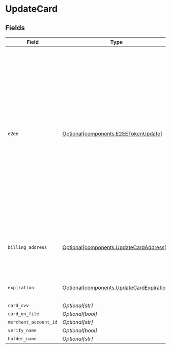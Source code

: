 # UpdateCard


## Fields

| Field                                                                                                                                                                                                                                                                                                                                                                                                                                                                                                                                                                                                                   | Type                                                                                                                                                                                                                                                                                                                                                                                                                                                                                                                                                                                                                    | Required                                                                                                                                                                                                                                                                                                                                                                                                                                                                                                                                                                                                                | Description                                                                                                                                                                                                                                                                                                                                                                                                                                                                                                                                                                                                             | Example                                                                                                                                                                                                                                                                                                                                                                                                                                                                                                                                                                                                                 |
| ----------------------------------------------------------------------------------------------------------------------------------------------------------------------------------------------------------------------------------------------------------------------------------------------------------------------------------------------------------------------------------------------------------------------------------------------------------------------------------------------------------------------------------------------------------------------------------------------------------------------- | ----------------------------------------------------------------------------------------------------------------------------------------------------------------------------------------------------------------------------------------------------------------------------------------------------------------------------------------------------------------------------------------------------------------------------------------------------------------------------------------------------------------------------------------------------------------------------------------------------------------------- | ----------------------------------------------------------------------------------------------------------------------------------------------------------------------------------------------------------------------------------------------------------------------------------------------------------------------------------------------------------------------------------------------------------------------------------------------------------------------------------------------------------------------------------------------------------------------------------------------------------------------- | ----------------------------------------------------------------------------------------------------------------------------------------------------------------------------------------------------------------------------------------------------------------------------------------------------------------------------------------------------------------------------------------------------------------------------------------------------------------------------------------------------------------------------------------------------------------------------------------------------------------------- | ----------------------------------------------------------------------------------------------------------------------------------------------------------------------------------------------------------------------------------------------------------------------------------------------------------------------------------------------------------------------------------------------------------------------------------------------------------------------------------------------------------------------------------------------------------------------------------------------------------------------- |
| `e2ee`                                                                                                                                                                                                                                                                                                                                                                                                                                                                                                                                                                                                                  | [Optional[components.E2EETokenUpdate]](../../models/components/e2eetokenupdate.md)                                                                                                                                                                                                                                                                                                                                                                                                                                                                                                                                      | :heavy_minus_sign:                                                                                                                                                                                                                                                                                                                                                                                                                                                                                                                                                                                                      | Wraps a compact-serialized JSON Web Encryption (JWE) token used for secure transmission of sensitive data (e.g., PCI information) through intermediaries. <br/>This token is encrypted using the public key from /end-to-end-keys and wraps an AES key. For details and examples, refer to our <br/>[GitHub repository](https://github.com/moovfinancial/moov-go/blob/main/examples/e2ee/e2ee_test.go).                                                                                                                                                                                                                 | {<br/>"token": "eyJhbGciOiJFQ0RILUVTK0EyNTZLVyIsImVuYyI6IkEyNTZHQ00iLCJlcGsiOnsia3R5IjoiRUMiLCJjcnYiOiJQLTUyMSIsIngiOiJBS0NYVDM1WVdvTm8wbzExNy1SU0dqUGg3alN1NjFmLUhnYkx1dW0xVG1ueTRlcW5yX2hyU0hpY0w1d3gwODRCWDBRZjVTdEtkRUoydzY2ZUJqWHprRV9OIiwieSI6IkFIMEJfT2RaYTQtbG43dGJ4M3VBdlc1NDNQRE9HUXBCTDloRFFNWjlTQXNfOW05UWN3dnhRd1hrb1VrM3VzT1FnVV9ySVFrNFRoZ1NTUzV4UlhKcm5ZaTkifSwia2lkIjoiYmRvV3pLekpKUGw0TVFIaENDa05WYTZlZ1dmYi02V1haSjZKTFZqQ0hWMD0ifQ.HalyoHsfufBJEODd2lD9ThQvvVWw3b2kgWDLHGxmHhMv8rODyLL_Ug.rpQP178t8Ed_pUU2.Sn9UFeVoegAxiMUv11q7l3M0y9YHSLYi2n_JB7n7Pc777_47-icfaxstJemT0IC81w.akkq1EBxzWkBr4vEomSpWA"<br/>} |
| `billing_address`                                                                                                                                                                                                                                                                                                                                                                                                                                                                                                                                                                                                       | [Optional[components.UpdateCardAddress]](../../models/components/updatecardaddress.md)                                                                                                                                                                                                                                                                                                                                                                                                                                                                                                                                  | :heavy_minus_sign:                                                                                                                                                                                                                                                                                                                                                                                                                                                                                                                                                                                                      | N/A                                                                                                                                                                                                                                                                                                                                                                                                                                                                                                                                                                                                                     | {<br/>"addressLine1": "123 Main Street",<br/>"addressLine2": "Apt 302",<br/>"city": "Boulder",<br/>"stateOrProvince": "CO",<br/>"postalCode": "80301",<br/>"country": "US"<br/>}                                                                                                                                                                                                                                                                                                                                                                                                                                        |
| `expiration`                                                                                                                                                                                                                                                                                                                                                                                                                                                                                                                                                                                                            | [Optional[components.UpdateCardExpiration]](../../models/components/updatecardexpiration.md)                                                                                                                                                                                                                                                                                                                                                                                                                                                                                                                            | :heavy_minus_sign:                                                                                                                                                                                                                                                                                                                                                                                                                                                                                                                                                                                                      | N/A                                                                                                                                                                                                                                                                                                                                                                                                                                                                                                                                                                                                                     | {<br/>"month": "01",<br/>"year": "21"<br/>}                                                                                                                                                                                                                                                                                                                                                                                                                                                                                                                                                                             |
| `card_cvv`                                                                                                                                                                                                                                                                                                                                                                                                                                                                                                                                                                                                              | *Optional[str]*                                                                                                                                                                                                                                                                                                                                                                                                                                                                                                                                                                                                         | :heavy_minus_sign:                                                                                                                                                                                                                                                                                                                                                                                                                                                                                                                                                                                                      | N/A                                                                                                                                                                                                                                                                                                                                                                                                                                                                                                                                                                                                                     |                                                                                                                                                                                                                                                                                                                                                                                                                                                                                                                                                                                                                         |
| `card_on_file`                                                                                                                                                                                                                                                                                                                                                                                                                                                                                                                                                                                                          | *Optional[bool]*                                                                                                                                                                                                                                                                                                                                                                                                                                                                                                                                                                                                        | :heavy_minus_sign:                                                                                                                                                                                                                                                                                                                                                                                                                                                                                                                                                                                                      | N/A                                                                                                                                                                                                                                                                                                                                                                                                                                                                                                                                                                                                                     |                                                                                                                                                                                                                                                                                                                                                                                                                                                                                                                                                                                                                         |
| `merchant_account_id`                                                                                                                                                                                                                                                                                                                                                                                                                                                                                                                                                                                                   | *Optional[str]*                                                                                                                                                                                                                                                                                                                                                                                                                                                                                                                                                                                                         | :heavy_minus_sign:                                                                                                                                                                                                                                                                                                                                                                                                                                                                                                                                                                                                      | N/A                                                                                                                                                                                                                                                                                                                                                                                                                                                                                                                                                                                                                     |                                                                                                                                                                                                                                                                                                                                                                                                                                                                                                                                                                                                                         |
| `verify_name`                                                                                                                                                                                                                                                                                                                                                                                                                                                                                                                                                                                                           | *Optional[bool]*                                                                                                                                                                                                                                                                                                                                                                                                                                                                                                                                                                                                        | :heavy_minus_sign:                                                                                                                                                                                                                                                                                                                                                                                                                                                                                                                                                                                                      | N/A                                                                                                                                                                                                                                                                                                                                                                                                                                                                                                                                                                                                                     |                                                                                                                                                                                                                                                                                                                                                                                                                                                                                                                                                                                                                         |
| `holder_name`                                                                                                                                                                                                                                                                                                                                                                                                                                                                                                                                                                                                           | *Optional[str]*                                                                                                                                                                                                                                                                                                                                                                                                                                                                                                                                                                                                         | :heavy_minus_sign:                                                                                                                                                                                                                                                                                                                                                                                                                                                                                                                                                                                                      | N/A                                                                                                                                                                                                                                                                                                                                                                                                                                                                                                                                                                                                                     |                                                                                                                                                                                                                                                                                                                                                                                                                                                                                                                                                                                                                         |